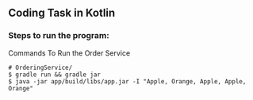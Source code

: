 ## Coding Task in Kotlin

### Steps to run the program:

Commands To Run the Order Service
```
# OrderingService/
$ gradle run && gradle jar
$ java -jar app/build/libs/app.jar -I "Apple, Orange, Apple, Apple, Orange"
```